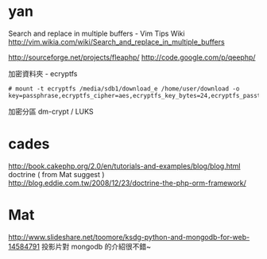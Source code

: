 


# yan

Search and replace in multiple buffers - Vim Tips Wiki
<http://vim.wikia.com/wiki/Search_and_replace_in_multiple_buffers>


<http://sourceforge.net/projects/fleaphp/>
<http://code.google.com/p/qeephp/>

加密資料夾 - ecryptfs

```
# mount -t ecryptfs /media/sdb1/download_e /home/user/download -o key=passphrase,ecryptfs_cipher=aes,ecryptfs_key_bytes=24,ecryptfs_passthrough=n,ecryptfs_enable_filename_crypto=y,ecryptfs_fnek_sig=6cefce143cec554e
```

加密分區 dm-crypt / LUKS


# cades

<http://book.cakephp.org/2.0/en/tutorials-and-examples/blog/blog.html>
doctrine  ( from Mat suggest )
<http://blog.eddie.com.tw/2008/12/23/doctrine-the-php-orm-framework/>


# Mat

<http://www.slideshare.net/toomore/ksdg-python-and-mongodb-for-web-14584791>
投影片對 mongodb 的介紹很不錯~